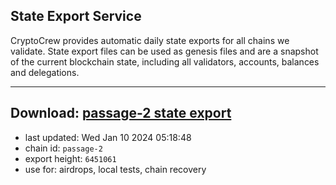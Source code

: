 ## State Export Service
CryptoCrew provides automatic daily state exports for all chains we validate. State export files can be used as genesis files and are a snapshot of the current blockchain state, including all validators, accounts, balances and delegations.

---
**Download: [passage-2 state export](https://dl.ccvalidators.com/SERVICE/passage/passage-2_export_6451061.json)**
---

- last updated: Wed Jan 10 2024 05:18:48
- chain id: `passage-2`
- export height: `6451061`
- use for: airdrops, local tests, chain recovery
